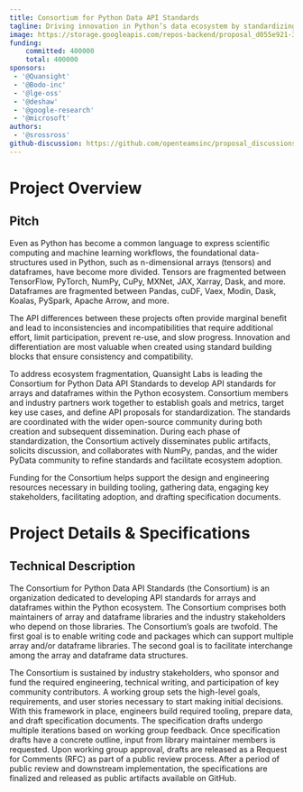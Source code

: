 ```yaml
---
title: Consortium for Python Data API Standards
tagline: Driving innovation in Python’s data ecosystem by standardizing array and dataframe APIs
image: https://storage.googleapis.com/repos-backend/proposal_d055e921-3179-4159-8352-fe8117673ada.png
funding:
    committed: 400000
    total: 400000
sponsors: 
 - '@Quansight'
 - '@Bodo-inc'
 - '@lge-oss'
 - '@deshaw'
 - '@google-research'
 - '@microsoft'
authors: 
 - '@srossross'
github-discussion: https://github.com/openteamsinc/proposal_discussions/discussions/17
---
```


# Project Overview

## Pitch

Even as Python has become a common language to express scientific computing and machine learning workflows, the foundational data-structures used in Python, such as n-dimensional arrays (tensors) and dataframes, have become more divided. Tensors are fragmented between TensorFlow, PyTorch, NumPy, CuPy, MXNet, JAX, Xarray, Dask, and more. Dataframes are fragmented between Pandas, cuDF, Vaex, Modin, Dask, Koalas, PySpark, Apache Arrow, and more.

The API differences between these projects often provide marginal benefit and lead to inconsistencies and incompatibilities that require additional effort, limit participation, prevent re-use, and slow progress. Innovation and differentiation are most valuable when created using standard building blocks that ensure consistency and compatibility.

To address ecosystem fragmentation, Quansight Labs is leading the Consortium for Python Data API Standards to develop API standards for arrays and dataframes within the Python ecosystem. Consortium members and industry partners work together to establish goals and metrics, target key use cases, and define API proposals for standardization. The standards are coordinated with the wider open-source community during both creation and subsequent dissemination. During each phase of standardization, the Consortium actively disseminates public artifacts, solicits discussion, and collaborates with NumPy, pandas, and the wider PyData community to refine standards and facilitate ecosystem adoption.

Funding for the Consortium helps support the design and engineering resources necessary in building tooling, gathering data, engaging key stakeholders, facilitating adoption, and drafting specification documents.


# Project Details & Specifications

## Technical Description

The Consortium for Python Data API Standards (the Consortium) is an organization dedicated to developing API standards for arrays and dataframes within the Python ecosystem. The Consortium comprises both maintainers of array and dataframe libraries and the industry stakeholders who depend on those libraries. The Consortium’s goals are twofold. The first goal is to enable writing code and packages which can support multiple array and/or dataframe libraries. The second goal is to facilitate interchange among the array and dataframe data structures.

The Consortium is sustained by industry stakeholders, who sponsor and fund the required engineering, technical writing, and participation of key community contributors. A working group sets the high-level goals, requirements, and user stories necessary to start making initial decisions. With this framework in place, engineers build required tooling, prepare data, and draft specification documents. The specification drafts undergo multiple iterations based on working group feedback. Once specification drafts have a concrete outline, input from library maintainer members is requested. Upon working group approval, drafts are released as a Request for Comments (RFC) as part of a public review process. After a period of public review and downstream implementation, the specifications are finalized and released as public artifacts available on GitHub.